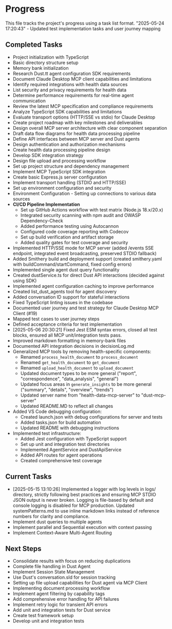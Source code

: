 # Progress

This file tracks the project's progress using a task list format.
"2025-05-24 17:20:43" - Updated test implementation tasks and user journey mapping

## Completed Tasks

* Project initialization with TypeScript
* Basic directory structure setup
* Memory bank initialization
* Research Dust.tt agent configuration SDK requirements
* Document Claude Desktop MCP client capabilities and limitations
* Identify required integrations with health data sources
* List security and privacy requirements for health data
* Determine performance requirements for real-time agent communication
* Review the latest MCP specification and compliance requirements
* Analyze TypeScript SDK capabilities and limitations
* Evaluate transport options (HTTP/SSE vs stdio) for Claude Desktop
* Create project roadmap with key milestones and deliverables
* Design overall MCP server architecture with clear component separation
* Draft data flow diagrams for health data processing pipeline
* Define API interfaces between MCP server and Dust agents
* Design authentication and authorization mechanisms
* Create health data processing pipeline design
* Develop SDK integration strategy
* Design file upload and processing workflow
* Set up project structure and dependency management
* Implement MCP TypeScript SDK integration
* Create basic Express.js server configuration
* Implement transport handling (STDIO and HTTP/SSE)
* Set up environment configuration and security
* Environment Configuration - Setting up connections to various data sources
* **CI/CD Pipeline Implementation**
  * Set up GitHub Actions workflow with test matrix (Node.js 18.x/20.x)
  * Integrated security scanning with npm audit and OWASP Dependency-Check
  * Added performance testing using Autocannon
  * Configured code coverage reporting with Codecov
  * Set up build verification and artifact storage
  * Added quality gates for test coverage and security
* Implemented HTTP/SSE mode for MCP server (added /events SSE endpoint, integrated event broadcasting, preserved STDIO fallback)
* Added Smithery build and deployment support (created smithery.yaml with buildCommand/startCommand, fixed config errors)
* Implemented single agent dust query functionality
* Created dustService.ts for direct Dust API interactions (decided against using SDK)
* Implemented agent configuration caching to improve performance
* Created list_dust_agents tool for agent discovery
* Added conversation ID support for stateful interactions
* Fixed TypeScript linting issues in the codebase
* Documented user journey and test strategy for Claude Desktop MCP Client (#19)
* Mapped test cases to user journey steps
* Defined acceptance criteria for test implementation
* [2025-05-06 20:30:21] Fixed Jest ESM syntax errors, closed all test blocks, ensured all MCP unit/integration tests pass.
* Improved markdown formatting in memory-bank files
* Documented API integration decisions in decisionLog.md
* Generalized MCP tools by removing health-specific components:
  * Renamed `process_health_document` to `process_document`
  * Renamed `get_health_document` to `get_document`
  * Renamed `upload_health_document` to `upload_document`
  * Updated document types to be more general ("report", "correspondence", "data_analysis", "general")
  * Updated focus areas in `generate_insights` to be more general ("summary", "details", "overview", "trends")
  * Updated server name from "health-data-mcp-server" to "dust-mcp-server"
  * Updated README.MD to reflect all changes
* Added VS Code debugging configuration:
  * Created launch.json with debug configurations for server and tests
  * Added tasks.json for build automation
  * Updated README with debugging instructions
* Implemented test infrastructure:
  * Added Jest configuration with TypeScript support
  * Set up unit and integration test directories
  * Implemented AgentService and DustApiService
  * Added API routes for agent operations
  * Created comprehensive test coverage

## Current Tasks

* [2025-05-15 13:10:26] Implemented a logger with log levels in logs/ directory, strictly following best practices and ensuring MCP STDIO JSON output is never broken. Logging is file-based by default and console logging is disabled for MCP production. Updated systemPatterns.md to use inline markdown links instead of reference numbers for clarity and compliance.
* Implement dust queries to multiple agents
* Implement parallel and Sequential execution with context passing
* Implement Context-Aware Multi-Agent Routing



## Next Steps

* Consolidate results with focus on reducing duplications
* Complete file handling in Dust Agent
* Implement Session State Management
* Use Dust's conversation.sId for session tracking
* Setting up file upload capabilities for Dust agent via MCP Client
* Implementing document processing workflow
* Implement agent filtering by capability tags
* Add comprehensive error handling for API failures
* Implement retry logic for transient API errors
* Add unit and integration tests for Dust service
* Create test framework setup
* Develop unit and integration tests
